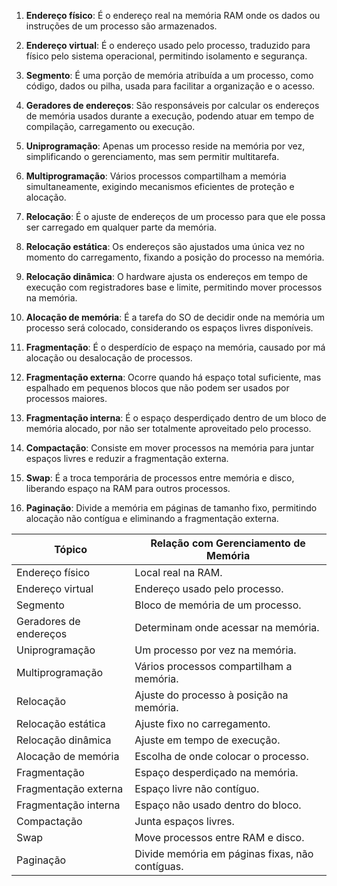 
1. **Endereço físico**: É o endereço real na memória RAM onde os dados ou instruções de um processo são armazenados.

2. **Endereço virtual**: É o endereço usado pelo processo, traduzido para físico pelo sistema operacional, permitindo isolamento e segurança.

3. **Segmento**: É uma porção de memória atribuída a um processo, como código, dados ou pilha, usada para facilitar a organização e o acesso.

4. **Geradores de endereços**: São responsáveis por calcular os endereços de memória usados durante a execução, podendo atuar em tempo de compilação, carregamento ou execução.

5. **Uniprogramação**: Apenas um processo reside na memória por vez, simplificando o gerenciamento, mas sem permitir multitarefa.

6. **Multiprogramação**: Vários processos compartilham a memória simultaneamente, exigindo mecanismos eficientes de proteção e alocação.

7. **Relocação**: É o ajuste de endereços de um processo para que ele possa ser carregado em qualquer parte da memória.

8. **Relocação estática**: Os endereços são ajustados uma única vez no momento do carregamento, fixando a posição do processo na memória.

9. **Relocação dinâmica**: O hardware ajusta os endereços em tempo de execução com registradores base e limite, permitindo mover processos na memória.

10. **Alocação de memória**: É a tarefa do SO de decidir onde na memória um processo será colocado, considerando os espaços livres disponíveis.

11. **Fragmentação**: É o desperdício de espaço na memória, causado por má alocação ou desalocação de processos.

12. **Fragmentação externa**: Ocorre quando há espaço total suficiente, mas espalhado em pequenos blocos que não podem ser usados por processos maiores.

13. **Fragmentação interna**: É o espaço desperdiçado dentro de um bloco de memória alocado, por não ser totalmente aproveitado pelo processo.

14. **Compactação**: Consiste em mover processos na memória para juntar espaços livres e reduzir a fragmentação externa.

15. **Swap**: É a troca temporária de processos entre memória e disco, liberando espaço na RAM para outros processos.

16. **Paginação**: Divide a memória em páginas de tamanho fixo, permitindo alocação não contígua e eliminando a fragmentação externa.





| **Tópico**                | **Relação com Gerenciamento de Memória**                          |
|--------------------------|--------------------------------------------------------------------|
| Endereço físico          | Local real na RAM.                                                |
| Endereço virtual         | Endereço usado pelo processo.                                     |
| Segmento                 | Bloco de memória de um processo.                                  |
| Geradores de endereços   | Determinam onde acessar na memória.                              |
| Uniprogramação           | Um processo por vez na memória.                                   |
| Multiprogramação         | Vários processos compartilham a memória.                         |
| Relocação                | Ajuste do processo à posição na memória.                          |
| Relocação estática       | Ajuste fixo no carregamento.                                     |
| Relocação dinâmica       | Ajuste em tempo de execução.                                     |
| Alocação de memória      | Escolha de onde colocar o processo.                              |
| Fragmentação             | Espaço desperdiçado na memória.                                   |
| Fragmentação externa     | Espaço livre não contíguo.                                        |
| Fragmentação interna     | Espaço não usado dentro do bloco.                                |
| Compactação              | Junta espaços livres.                                             |
| Swap                     | Move processos entre RAM e disco.                                |
| Paginação                | Divide memória em páginas fixas, não contíguas.                   |


